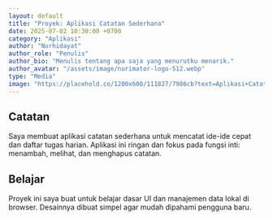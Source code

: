 ```yaml
---
layout: default
title: "Proyek: Aplikasi Catatan Sederhana"
date: 2025-07-02 10:30:00 +0700
category: "Aplikasi"
author: "Nurhidayat"
author_role: "Penulis"
author_bio: "Menulis tentang apa saja yang menurutku menarik."
author_avatar: "/assets/image/nurimator-logo-512.webp"
type: "Media"
image: "https://placehold.co/1200x600/111827/7986cb?text=Aplikasi+Catatan"
---
```

## Catatan
Saya membuat aplikasi catatan sederhana untuk mencatat ide-ide cepat dan daftar tugas harian. Aplikasi ini ringan dan fokus pada fungsi inti: menambah, melihat, dan menghapus catatan.
## Belajar
Proyek ini saya buat untuk belajar dasar UI dan manajemen data lokal di browser. Desainnya dibuat simpel agar mudah dipahami pengguna baru.

